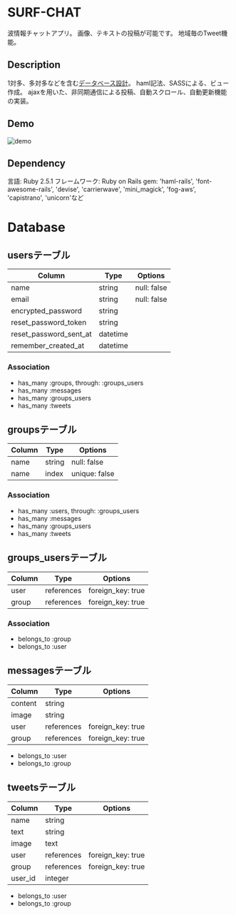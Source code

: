 SURF-CHAT
====
波情報チャットアプリ。
画像、テキストの投稿が可能です。
地域毎のTweet機能。

## Description
1対多、多対多などを含む[データベース設計](#Database)。
haml記法、SASSによる、ビュー作成。
ajaxを用いた、非同期通信による投稿、自動スクロール、自動更新機能の実装。


## Demo
![demo](https://gyazo.com/264e8150713da5c433ca818db2370374)

## Dependency
言語: Ruby 2.5.1
フレームワーク: Ruby on Rails
gem: 'haml-rails', 'font-awesome-rails', 'devise', 'carrierwave', 'mini_magick', 'fog-aws', 'capistrano', 'unicorn'など


# Database
## usersテーブル

|Column|Type|Options|
|------|----|-------|
|name|string|null: false|
|email|string|null: false|
|encrypted_password|string|
|reset_password_token|string|
|reset_password_sent_at|datetime|
|remember_created_at|datetime|


### Association
- has_many :groups, through: :groups_users
- has_many :messages
- has_many :groups_users
- has_many :tweets


## groupsテーブル

|Column|Type|Options|
|------|----|-------|
|name|string|null: false|
|name|index|unique: false|


### Association
- has_many :users, through: :groups_users
- has_many :messages
- has_many :groups_users
- has_many :tweets


## groups_usersテーブル

|Column|Type|Options|
|------|----|-------|
|user|references| foreign_key: true|
|group|references| foreign_key: true|

### Association
- belongs_to :group
- belongs_to :user


## messagesテーブル

|Column|Type|Options|
|------|----|-------|
|content|string|
|image|string|
|user|references| foreign_key: true|
|group|references| foreign_key: true|

- belongs_to :user
- belongs_to :group


## tweetsテーブル

|Column|Type|Options|
|------|----|-------|
|name|string|
|text|string|
|image|text|
|user|references| foreign_key: true|
|group|references| foreign_key: true|
|user_id|integer|

- belongs_to :user
- belongs_to :group
 

 